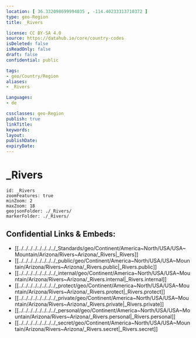 ```yaml
---
location: [ 36.332098699994035 , -114.40233313710372 ] 
type: geo-Region
title: _Rivers

license: CC BY-SA 4.0
source: https://datahub.io/core/country-codes
isDeleted: false
isReadOnly: false
draft: false
confidential: public

tags:
- geo/Country/Region
aliases:
- _Rivers

Languages:
- de

cssclasses: geo-Region
publish: true
linkTitle: 
keywords: 
layout: 
publishDate: 
expiryDate: 
---
```


# _Rivers

```leaflet
id: _Rivers
zoomFeatures: true 
minZoom: 2 
maxZoom: 18
geojsonFolder: ./_Rivers/
markerFolder: ./_Rivers/
```


## Confidential Links & Embeds: 
- [[../../../../../../../../_Standards/geo/Continent/America~North/USA/USA~Mountain/Arizona/Rivers~Arizona/_Rivers|_Rivers]] 
- [[../../../../../../../../_public/geo/Continent/America~North/USA/USA~Mountain/Arizona/Rivers~Arizona/_Rivers.public|_Rivers.public]] 
- [[../../../../../../../../_internal/geo/Continent/America~North/USA/USA~Mountain/Arizona/Rivers~Arizona/_Rivers.internal|_Rivers.internal]] 
- [[../../../../../../../../_protect/geo/Continent/America~North/USA/USA~Mountain/Arizona/Rivers~Arizona/_Rivers.protect|_Rivers.protect]] 
- [[../../../../../../../../_private/geo/Continent/America~North/USA/USA~Mountain/Arizona/Rivers~Arizona/_Rivers.private|_Rivers.private]] 
- [[../../../../../../../../_personal/geo/Continent/America~North/USA/USA~Mountain/Arizona/Rivers~Arizona/_Rivers.personal|_Rivers.personal]] 
- [[../../../../../../../../_secret/geo/Continent/America~North/USA/USA~Mountain/Arizona/Rivers~Arizona/_Rivers.secret|_Rivers.secret]] 

